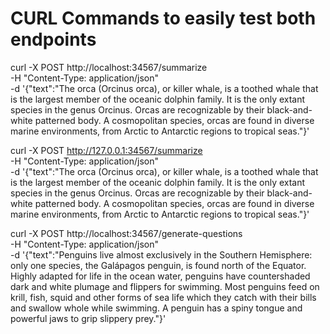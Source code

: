 # CURL Commands to easily test both endpoints


curl -X POST http://localhost:34567/summarize \
-H "Content-Type: application/json" \
-d '{"text":"The orca (Orcinus orca), or killer whale, is a toothed whale that is the largest member of the oceanic dolphin family. It is the only extant species in the genus Orcinus. Orcas are recognizable by their black-and-white patterned body. A cosmopolitan species, orcas are found in diverse marine environments, from Arctic to Antarctic regions to tropical seas."}'

curl -X POST http://127.0.0.1:34567/summarize \
-H "Content-Type: application/json" \
-d '{"text":"The orca (Orcinus orca), or killer whale, is a toothed whale that is the largest member of the oceanic dolphin family. It is the only extant species in the genus Orcinus. Orcas are recognizable by their black-and-white patterned body. A cosmopolitan species, orcas are found in diverse marine environments, from Arctic to Antarctic regions to tropical seas."}'

curl -X POST http://localhost:34567/generate-questions \
-H "Content-Type: application/json" \
-d '{"text":"Penguins live almost exclusively in the Southern Hemisphere: only one species, the Galápagos penguin, is found north of the Equator. Highly adapted for life in the ocean water, penguins have countershaded dark and white plumage and flippers for swimming. Most penguins feed on krill, fish, squid and other forms of sea life which they catch with their bills and swallow whole while swimming. A penguin has a spiny tongue and powerful jaws to grip slippery prey."}'
